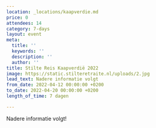 ```yaml
---
location: _locations/kaapverdie.md
price: 0
attendees: 14
category: 7-days
layout: event
meta:
  title: ''
  keywords: ''
  description: ''
  author: ''
title: Stilte Reis Kaapverdië 2022
image: https://static.stilteretraite.nl/uploads/2.jpg
lead_text: Nadere informatie volgt
from_date: 2022-04-12 00:00:00 +0200
to_date: 2022-04-20 00:00:00 +0200
length_of_time: 7 dagen

---
```

Nadere informatie volgt!